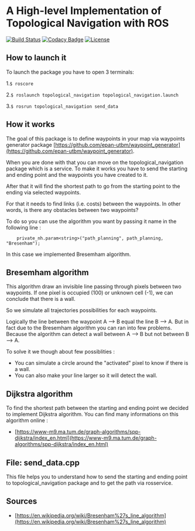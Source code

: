 # A High-level Implementation of Topological Navigation with ROS

[![Build Status](https://travis-ci.org/epan-utbm/topological_navigation.svg?branch=master)](https://travis-ci.org/epan-utbm/topological_navigation) [![Codacy Badge](https://app.codacy.com/project/badge/Grade/ba8c018977bc4fc48747c9d3b3c379b9)](https://www.codacy.com/gh/epan-utbm/topological_navigation?utm_source=github.com&amp;utm_medium=referral&amp;utm_content=epan-utbm/topological_navigation&amp;utm_campaign=Badge_Grade) [![License](https://img.shields.io/badge/License-BSD%203--Clause-gree.svg)](https://opensource.org/licenses/BSD-3-Clause)


## How to launch it

To launch the package you have to open 3 terminals:

1.`$ roscore`
 
2.`$ roslaunch topological_navigation topological_navigation.launch`
 
3.`$ rosrun topological_navigation send_data`
 
## How it works
The goal of this package is to define waypoints in your map via waypoints generator package [https://github.com/epan-utbm/waypoint_generator](https://github.com/epan-utbm/waypoint_generator).

When you are done with that you can move on the topological_navigation package which is a service. 
To make it works you have to send the starting and ending point and the waypoints you have created to it.

After that it will find the shortest path to go from the starting point to the ending via selected waypoints.

For that it needs to find links (i.e. costs) between the waypoints. In other words, is there any obstacles between two waypoints?

To do so you can use the algorithm you want by passing it name in the following line :

```console
    private_nh.param<string>("path_planning", path_planning, "Bresenham");
```

In this case we implemented Bresemham algorithm. 


## Bresemham algorithm 
This algorithm draw an invisible line passing through pixels between two waypoints. If one pixel is occupied (100) or unknown cell (-1), we can conclude that there is a wall.

So we simulate all trajectories possibilities for each waypoints.

Logically the line between the waypoint A --> B equal the line B --> A.
But in fact due to the Bresemham algorithm you can ran into few problems. Because the algorithm can detect a wall between A --> B but not between B --> A.

To solve it we though about few possiblities :
 -  You can simulate a circle around the "activated" pixel to know if there is a wall.
 -  You can also make your line larger so it will detect the wall. 

## Dijkstra algorithm

To find the shortest path between the starting and ending point we decided to implement Dijkstra algorithm.
You can find many informations on this algorithm online :

 - [https://www-m9.ma.tum.de/graph-algorithms/spp-dijkstra/index_en.html](https://www-m9.ma.tum.de/graph-algorithms/spp-dijkstra/index_en.html)
 
## File: send_data.cpp
This file helps you to understand how to send the starting and ending point to topological_navigation package and to get the path via rosservice. 

## Sources
 - [https://en.wikipedia.org/wiki/Bresenham%27s_line_algorithm](https://en.wikipedia.org/wiki/Bresenham%27s_line_algorithm)
